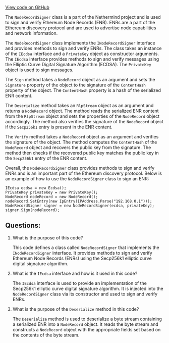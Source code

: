 [View code on GitHub](https://github.com/nethermindeth/nethermind/Nethermind.Network.Enr/NodeRecordSigner.cs)

The `NodeRecordSigner` class is a part of the Nethermind project and is used to sign and verify Ethereum Node Records (ENR). ENRs are a part of the Ethereum discovery protocol and are used to advertise node capabilities and network information. 

The `NodeRecordSigner` class implements the `INodeRecordSigner` interface and provides methods to sign and verify ENRs. The class takes an instance of the `IEcdsa` interface and a `PrivateKey` object as constructor arguments. The `IEcdsa` interface provides methods to sign and verify messages using the Elliptic Curve Digital Signature Algorithm (ECDSA). The `PrivateKey` object is used to sign messages.

The `Sign` method takes a `NodeRecord` object as an argument and sets the `Signature` property of the object to the signature of the `ContentHash` property of the object. The `ContentHash` property is a hash of the serialized ENR content.

The `Deserialize` method takes an `RlpStream` object as an argument and returns a `NodeRecord` object. The method reads the serialized ENR content from the `RlpStream` object and sets the properties of the `NodeRecord` object accordingly. The method also verifies the signature of the `NodeRecord` object if the `Secp256k1` entry is present in the ENR content.

The `Verify` method takes a `NodeRecord` object as an argument and verifies the signature of the object. The method computes the `ContentHash` of the `NodeRecord` object and recovers the public key from the signature. The method then checks if the recovered public key matches the public key in the `Secp256k1` entry of the ENR content.

Overall, the `NodeRecordSigner` class provides methods to sign and verify ENRs and is an important part of the Ethereum discovery protocol. Below is an example of how to use the `NodeRecordSigner` class to sign an ENR:

```
IEcdsa ecdsa = new Ecdsa();
PrivateKey privateKey = new PrivateKey();
NodeRecord nodeRecord = new NodeRecord();
nodeRecord.SetEntry(new IpEntry(IPAddress.Parse("192.168.0.1")));
NodeRecordSigner signer = new NodeRecordSigner(ecdsa, privateKey);
signer.Sign(nodeRecord);
```
## Questions: 
 1. What is the purpose of this code?
    
    This code defines a class called `NodeRecordSigner` that implements the `INodeRecordSigner` interface. It provides methods to sign and verify Ethereum Node Records (ENRs) using the Secp256k1 elliptic curve digital signature algorithm.

2. What is the `IEcdsa` interface and how is it used in this code?
    
    The `IEcdsa` interface is used to provide an implementation of the Secp256k1 elliptic curve digital signature algorithm. It is injected into the `NodeRecordSigner` class via its constructor and used to sign and verify ENRs.

3. What is the purpose of the `Deserialize` method in this code?
    
    The `Deserialize` method is used to deserialize a byte stream containing a serialized ENR into a `NodeRecord` object. It reads the byte stream and constructs a `NodeRecord` object with the appropriate fields set based on the contents of the byte stream.